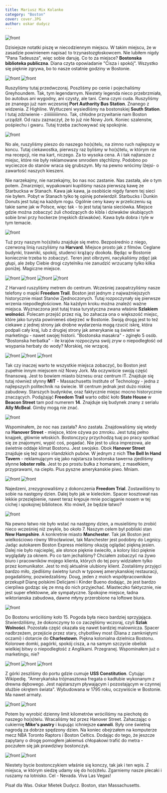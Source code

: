 ```yaml
---
title: Mariusz Mix Kolanko
category: "Boston"
cover: cover.JPG
author: oskar dudycz
---
```


![front](ISKNE8440.JPG)

Dzisiejsze notatki piszę w niecodziennym miejscu. W takim miejscu, że w zasadzie powinienem napisać to trzynastozgłoskowcem. Nie lubiłem nigdy "Pana Tadeusza", więc sobie daruję. Co to za miejsce? **Bostonska biblioteka publiczna**. Diana czyta opowiadanie "Cisza i spokój". Wszystko się pięknie zgrywa, bo to nasze ostatnie godziny w Bostonie.

![front](IMG_4484.JPG)
![front](IMG_4485.JPG)

Ruszyliśmy tutaj przedwczoraj. Poszliśmy po cenie i pojechaliśmy Greyhoundem. Tak, tym legendarnym. Niestety legenda nieco przebrzmiała, bo autobus ani wygodny, ani czysty, ale tani. Cena czyni cuda. Ruszyliśmy ze znanego już nam wczesniej **Port Authority Bus Station**. Znanego z widzenia. Z Highline. Wytłuczeni wysiedliśmy na bostonskiej **South Station**. I tutaj zdziwienie - ziiiiiiiiiiimno. Tak, chłodne przywitanie nam Boston urządził. Od razu zaznaczył, że to już nie Nowy Jork. Koniec szalenstw, pośpiechu i gwaru. Tutaj trzeba zachowywać się spokojnie. 

![front](IMG_4496.JPG)

No ale, ruszyliśmy pieszo do naszego ho(s)telu, na zimno ruch najlepszy w koncu. Tutaj ciekawostka, pierwszy raz byliśmy w ho(s)telu, w którym nie ma recepcji, nie ma kart, niczego. Za to wysoka cena. A i tak najtansze z miejsc, które nie były reklamowane smrodem stęchlizny. Podobno po wycieczce do stanów wraca się grubszym. My na pewno wrócimy lżejsi- o zawartość naszych kieszeni.

Nie narzekajmy, nie narzekajmy, bo nas noc zastanie. Nas zastała, ale o tym potem. Zmarznięci, wypakowani kupiliśmy nasza pierwszą kawę ze Starbucksa w Stanach. Kawa jak kawa, ja osobiście nigdy fanem tej sieci nie byłem. Pobyt w Stanach tylko tę opinię potwierdził. Starbucks i Dunkin Donuts jest tutaj na każdym rogu. Ogólnie ceny kawy w przeliczeniu są takie same jak w Polsce, więc tak - to jest tutaj tania sieciówka. Miejsce gdzie można zobaczyć żuli chodzących do kibla i dziwaków skubiących sobie brwi przy hockerze (męskich dziwaków). Kawa była dobra i tyle w tym temacie.

![front](IMG_4487.JPG)

Tuż przy naszym ho(s)telu znajduje się metro. Bezpośrednio z niego, czerwoną linią ruszyliśmy na **Harvard**. Miejsce prosto jak z filmów. Ceglane budynki, trawniki, spokój, studenci krążący dookoła. Będąc w Bostonie koniecznie trzeba to zobaczyć. Teren jest olbrzymi, nacykaliśmy zdjęć jak głupi, ale żeby Ciebie drogi czytelniku nie zanudzić wrzucamy tylko kilka poniżej. Magiczne miejsce.

![front](LERH1405.JPG)
![front](OXFB4962.JPG)
![front](IMG_4585.JPG)
![front](cover.JPG)

Z Harvard ruszyliśmy metrem do centrum. Wcześniej zaopatrzyliśmy nasze telefony o mapki **Freedom Trail**. Boston jest jednym z najważniejszych historycznie miast Stanów Zjednoczonych. Tutaj rozpoczynały się pierwsze wrzenia niepodległościowe. Na każdym kroku można znaleźć ważne miejsca. Wyznaczona jest tutaj trasa turystyczna zwana właśnie **Szlakiem wolności**. Polecam przejść przez nią, bo zahacza ona o większość miejsc, które jako turysta powinieneś obejrzeć w Bostonie. Swoją drogą jest to też ciekawe z jednej strony jak drobne wydarzenia mogą rzucić iskrę, która podpali cały kraj, lub z drugiej strony jak amerykanie są świetni w marketingu - nawet swojej historii. "Bostonska masakra" - zginęło 5 osób. "Bostonska herbatka" - ile krajów rozpoczyna swój zryw o niepodległość od wsypania herbaty do wody? Morskiej, nie wrzącej. 

![front](IMG_4508.JPG)
![front](IMG_4582.JPG)
![front](IMG_4583.JPG)

Tak czy inaczej warto te wszystkie miejsca zobaczyć, bo Boston jest zupełnie innym miejscem niż Nowy Jork. Ma oczywiście swoją część finansową. Jest to bowiem miasto biznesu oraz centrum IT. Znajduje się tutaj również słynny **MIT** - Massachusetts Institute of Technology - jedna z najlepszych politechnik na świecie. W centrum jednak jest dużo niskiej zabudowy. Starszych budynków, oraz faktycznie miejsc mocno historycznie znaczących. Podążająć **Freedom Trail** warto odbić koło **State House** w **Beacon Street** tam pod numerem **14**. Znajduje się budynek znany z serialu **Ally McBeal**. Gimby mogą nie znać.

![front](YACU4941.JPG)

Wspominałem, że noc nas zastała? Ano zastała. Znajdowaliśmy się wtedy na **Hanover Street** - miejsce, które ożywa po zmroku. Jest tutaj pełno knajpek, głównie włoskich. Bostonczycy przychodzą tuaj po pracy spotkać się ze znajomymi, wypić coś, pogadać. Nie jest to ulica imprezowa, ale świetnie oddaje klimat Bostonu. Jest swojsko. Obok **Hanover Street** znajduje się też sporo irlandzkich pubów. W jednym z nich **The Bell In Hand Tavern** - reklamującym się jako najstarsza bostonska tawerna zjedliśmy słynne **lobster rolls**. Jest to po prostu bułka z homarami, z masełkiem, przyprawami, na ciepło. Plus pyszne amerykanskie piwo. Mniam.

![front](IMG_4576.JPG)
![front](OAKV2044.JPG)

Najedzeni, zrezygnowaliśmy z dokonczenia **Freedom Trial**. Zostawiliśmy to sobie na następny dzien. Dalej było jak w kieleckim. Spacer kosztował nas lekkie przeziębienie, nawet teraz krępuje mnie pociąganie nosem w tej cichej i spokojnej bibliotece. Kto mówił, że będzie łatwo? 

![front](IMG_4532.JPG)

Na pewno łatwo nie było wstać na następny dzien, a musieliśmy to zrobić nieco wcześniej niż zwykle, bo około 7. Naszym celem był pobliski stan **New Hampshire**. A konkretnie miasto **Manchester**. Tak jak Boston jest wielkościowo równy Wrocławiowi, tak Manchester jest podobny do Legnicy. Jadąc autokarem Boston Express mieliśmy okazję oglądać piękną jesien. Dalej nie było najcieplej, ale słonce pięknie świeciło, a kolory liści pięknie wyglądały za oknem. Po co tam jechaliśmy? Chciałem zobaczyć na żywo biuro i pracowników mojego klienta, których do tej pory widziałem tylko przez komunikator. Jest to mój aktualnie ulubiony klient. Zostaliśmy przyjęci bardzo miło, zjedliśmy świetny lunch w typowej amerykanskiej restauracji, pogadaliśmy, pozwiedzaliśmy. Doug, jeden z moich współpracowników przekupił Dianę polskimi Delicjami i Kinder Bueno dodając, że jest bardzo cierpliwa godząc się ze mną do nich przyjechać. Miasteczko faktycznie, nie jest super efektowne, ale sympatyczne. Spokojne miejsce, ładna wiktorianska zabudowa, dawne młyny przerobione na loftowe biura. 

![front](IMG_4573.JPG)

Do Bostonu wróciliśmy koło 15. Pogoda była nieco bardziej sprzyjająca. Stwierdziliśmy, że dokonczymy to co zaczęliśmy wczoraj, czyli **Szlak Wolności**. Pozostała część okazała się nawet bardziej malownicza. Spacer nadbrzeżem, przejście przez stary, chybotliwy most (Diana z zamkniętymi oczami) i dotarcie do **Charlestown**. Piękna kolonialna dzielnica Bostonu. Kolorowe domki, pagórki, spokój cisza, a na samym szczycie obelisk wielkiej bitwy o niepodległość z Anglikami. Przegranej. Wspominałem już o marketingu, nie?

![front](IMG_4568.JPG)
![front](OAKV2044.JPG)
![front](KALY3873.JPG)

Z górki zeszliśmy do portu gdzie cumuje **USS Constitution**. Cytując Wikipedię. "Amerykańska trójmasztowa fregata o kadłubie wykonanym z drewna dębowego. Jest najstarszym pływającym i pozostającym w czynnej służbie okrętem świata". Wybudowana w 1795 roku, oczywiście w Bostonie. Ma nawet armaty. 

![front](IMG_4575.JPG)
![front](IMG_4571.JPG)

Potem by wyrobić dzienny limit kilometrów wróciliśmy na piechotę do naszego ho(s)telu. Wracaliśmy też przez Hanover Street. Zahaczając o cukiernię **Mike's pastry** i kupując ichniejsze **cannoli**. Były one świetną nagrodą za dobrze spędzony dzien. Na koniec obejrzałem na komputerze mecz NBA Toronto Raptors i Boston Celtics. Dodając do tego, że jeszcze zapytany o drogę pomogłem jakiemuś chłopakowi trafić do metra - poczułem się jak prawdziwy bostonczyk.

![front](IMG_E4561.JPG)
![front](IMG_E4564.JPG)

Niestety bycie bostonczykiem właśnie się konczy, tak jak i ten wpis. Z miejsca, w którym siedzę udamy się do ho(s)telu. Zgarniemy nasze plecaki i ruszamy na lotnisko. Cel - Nevada. Viva Las Vegas!

Pisał dla Was. Oskar Mietek Dudycz. Boston, stan Massachusetts.